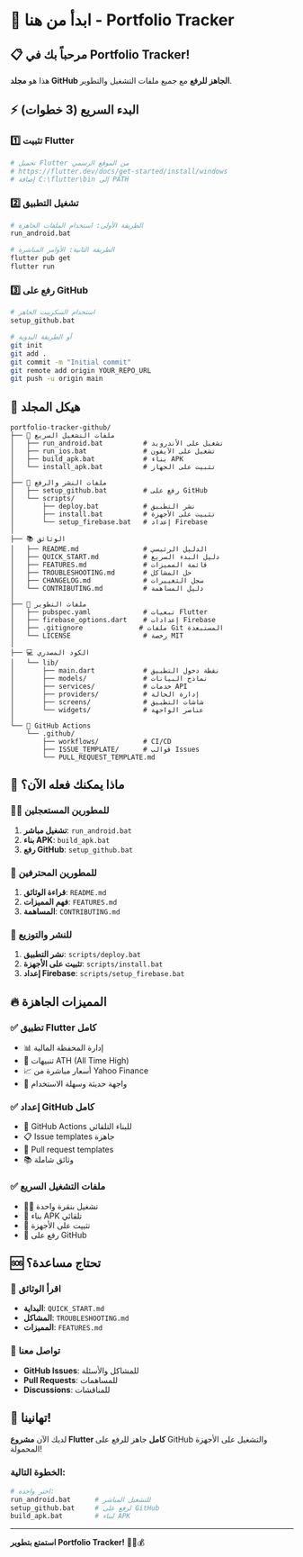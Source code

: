 # 🚀 ابدأ من هنا - Portfolio Tracker

## 📋 مرحباً بك في Portfolio Tracker!

هذا هو **مجلد GitHub الجاهز للرفع** مع جميع ملفات التشغيل والتطوير.

## ⚡ البدء السريع (3 خطوات)

### 1️⃣ تثبيت Flutter
```bash
# تحميل Flutter من الموقع الرسمي
# https://flutter.dev/docs/get-started/install/windows
# إضافة C:\flutter\bin إلى PATH
```

### 2️⃣ تشغيل التطبيق
```bash
# الطريقة الأولى: استخدام الملفات الجاهزة
run_android.bat

# الطريقة الثانية: الأوامر المباشرة
flutter pub get
flutter run
```

### 3️⃣ رفع على GitHub
```bash
# استخدام السكريبت الجاهز
setup_github.bat

# أو الطريقة اليدوية
git init
git add .
git commit -m "Initial commit"
git remote add origin YOUR_REPO_URL
git push -u origin main
```

## 📁 هيكل المجلد

```
portfolio-tracker-github/
├── 📱 ملفات التشغيل السريع
│   ├── run_android.bat          # تشغيل على الأندرويد
│   ├── run_ios.bat              # تشغيل على الآيفون
│   ├── build_apk.bat            # بناء APK
│   └── install_apk.bat          # تثبيت على الجهاز
│
├── 🚀 ملفات النشر والرفع
│   ├── setup_github.bat         # رفع على GitHub
│   └── scripts/
│       ├── deploy.bat           # نشر التطبيق
│       ├── install.bat          # تثبيت على الأجهزة
│       └── setup_firebase.bat   # إعداد Firebase
│
├── 📚 الوثائق
│   ├── README.md                # الدليل الرئيسي
│   ├── QUICK_START.md           # دليل البدء السريع
│   ├── FEATURES.md              # قائمة المميزات
│   ├── TROUBLESHOOTING.md       # حل المشاكل
│   ├── CHANGELOG.md             # سجل التغييرات
│   └── CONTRIBUTING.md          # دليل المساهمة
│
├── 🔧 ملفات التطوير
│   ├── pubspec.yaml             # تبعيات Flutter
│   ├── firebase_options.dart    # إعدادات Firebase
│   ├── .gitignore              # ملفات Git المستبعدة
│   └── LICENSE                  # رخصة MIT
│
├── 💻 الكود المصدري
│   └── lib/
│       ├── main.dart            # نقطة دخول التطبيق
│       ├── models/              # نماذج البيانات
│       ├── services/            # خدمات API
│       ├── providers/           # إدارة الحالة
│       ├── screens/             # شاشات التطبيق
│       └── widgets/             # عناصر الواجهة
│
└── 🤖 GitHub Actions
    └── .github/
        ├── workflows/           # CI/CD
        ├── ISSUE_TEMPLATE/      # قوالب Issues
        └── PULL_REQUEST_TEMPLATE.md
```

## 🎯 ماذا يمكنك فعله الآن؟

### 🏃‍♂️ للمطورين المستعجلين
1. **تشغيل مباشر**: `run_android.bat`
2. **بناء APK**: `build_apk.bat`
3. **رفع GitHub**: `setup_github.bat`

### 🔧 للمطورين المحترفين
1. **قراءة الوثائق**: `README.md`
2. **فهم المميزات**: `FEATURES.md`
3. **المساهمة**: `CONTRIBUTING.md`

### 🚀 للنشر والتوزيع
1. **نشر التطبيق**: `scripts/deploy.bat`
2. **تثبيت على الأجهزة**: `scripts/install.bat`
3. **إعداد Firebase**: `scripts/setup_firebase.bat`

## 🔥 المميزات الجاهزة

### ✅ تطبيق Flutter كامل
- 📊 إدارة المحفظة المالية
- 🔔 تنبيهات ATH (All Time High)
- 📈 أسعار مباشرة من Yahoo Finance
- 🎨 واجهة حديثة وسهلة الاستخدام

### ✅ إعداد GitHub كامل
- 🤖 GitHub Actions للبناء التلقائي
- 📋 Issue templates جاهزة
- 🔄 Pull request templates
- 📚 وثائق شاملة

### ✅ ملفات التشغيل السريع
- 🏃‍♂️ تشغيل بنقرة واحدة
- 🔨 بناء APK تلقائي
- 📱 تثبيت على الأجهزة
- 🚀 رفع على GitHub

## 🆘 تحتاج مساعدة؟

### 📖 اقرأ الوثائق
- **البداية**: `QUICK_START.md`
- **المشاكل**: `TROUBLESHOOTING.md`
- **المميزات**: `FEATURES.md`

### 🤝 تواصل معنا
- **GitHub Issues**: للمشاكل والأسئلة
- **Pull Requests**: للمساهمات
- **Discussions**: للمناقشات

## 🎉 تهانينا!

لديك الآن **مشروع Flutter كامل** جاهز للرفع على GitHub والتشغيل على الأجهزة المحمولة!

### الخطوة التالية:
```bash
# اختر واحدة:
run_android.bat      # للتشغيل المباشر
setup_github.bat     # لرفع على GitHub
build_apk.bat        # لبناء APK
```

---

**استمتع بتطوير Portfolio Tracker!** 🚀📱💰
